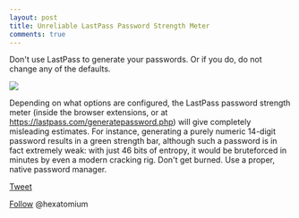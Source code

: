 ```yaml
---
layout: post
title: Unreliable LastPass Password Strength Meter 
comments: true
---
```


 
 Don't use LastPass to generate your passwords. Or if you do, do not change any of the defaults.
 
 <img src=http://trustprobe.com/images/lpgen.png>
 
 Depending on what options are configured, the LastPass password strength meter (inside the browser extensions, or at https://lastpass.com/generatepassword.php) will give completely misleading estimates. For instance, generating a purely numeric 14-digit password results in a green strength bar, although such a password is in fact extremely weak: with just 46 bits of entropy, it would be bruteforced in minutes by even a modern cracking rig. 
 Don't get burned. Use a proper, native password manager.
 
 

<a href="http://twitter.com/share" class="twitter-share-button" 
data-url="http://hexatomium.github.io//2016/09/05/lastpass-password-meter-broken/" data-text="Unreliable LastPass Password Strength Meter"  data-count="horizontal">Tweet</a>
<script type="text/javascript" src="http://platform.twitter.com/widgets.js"></script>

<A href=https://twitter.com/hexatomium>Follow</A> @hexatomium
   
